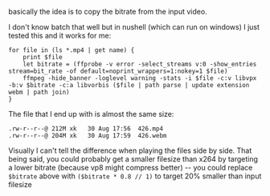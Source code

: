 basically the idea is to copy the bitrate from the input video.

I don't know batch that well but in nushell (which can run on windows) I just tested this and it works for me:

    for file in (ls *.mp4 | get name) {
        print $file
        let bitrate = (ffprobe -v error -select_streams v:0 -show_entries stream=bit_rate -of default=noprint_wrappers=1:nokey=1 $file)
        ffmpeg -hide_banner -loglevel warning -stats -i $file -c:v libvpx -b:v $bitrate -c:a libvorbis ($file | path parse | update extension webm | path join)
    }

The file that I end up with is almost the same size:

    .rw-r--r--@ 212M xk   30 Aug 17:56  426.mp4
    .rw-r--r--@ 204M xk   30 Aug 17:59  426.webm

Visually I can't tell the difference when playing the files side by side. That being said, you could probably get a smaller filesize than x264 by targeting a lower bitrate (because vp8 might compress better) -- you could replace `$bitrate` above with `($bitrate * 0.8 // 1)` to target 20% smaller than input filesize
